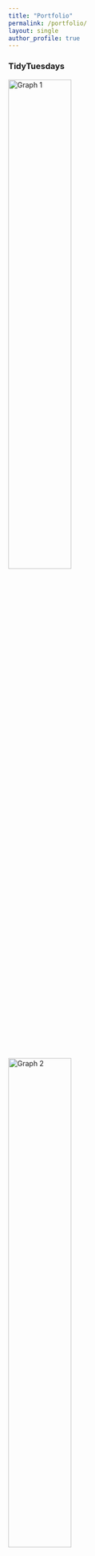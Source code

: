 ```yaml
---
title: "Portfolio"
permalink: /portfolio/
layout: single
author_profile: true
---
```



### TidyTuesdays

<a href="https://github.com/amycjack/TidyTuesdays/tree/main/10.10.23%20Haunted%20Locations"><img src="/TidyTuesdays/blob/main/10.10.23%20Haunted%20Locations/plot13102023.png" alt="Graph 1" width="50%" height="50%"></a>
<a href="https://github.com/amycjack/TidyTuesdays/tree/main/14.02.23%20Hollywood%20Age%20Gaps"><img src="/TidyTuesdays/blob/main/14.02.23%20Hollywood%20Age%20Gaps/gg214022023.png" alt="Graph 2" width="50%" height="50%"></a>
<a href="https://github.com/amycjack/TidyTuesdays/tree/main/24.01.23%20Survivor"><img src="/TidyTuesdays/blob/main/24.01.23%20Survivor/Rplot03.png" alt="Graph 3" width="50%" height="50%"></a>
<a href="https://github.com/amycjack/TidyTuesdays/tree/main/08.11.22%20Radio%20Stations"><img src="/TidyTuesdays/blob/main/08.11.22%20Radio%20Stations/map10112022.png" alt="Graph 4" width="50%" height="50%"></a>
<a href="https://github.com/amycjack/TidyTuesdays/tree/main/01.11.22%20Horror%20Film"><img src="/TidyTuesdays/blob/main/01.11.22%20Horror%20Film/p04112022.png" alt="Graph 5" width="50%" height="50%"></a>
<a href="https://github.com/amycjack/TidyTuesdays/tree/main/25.10.22%20GBBO"><img src="/TidyTuesdays/blob/main/25.10.22%20GBBO/gbbo3.png" alt="Graph 6" width="50%" height="50%"></a>
